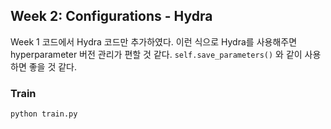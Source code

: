 ## Week 2: Configurations - Hydra

Week 1 코드에서 Hydra 코드만 추가하였다. 이런 식으로 Hydra를 사용해주면 hyperparameter 버전 관리가 편할 것 같다. `self.save_parameters()` 와 같이 사용하면 좋을 것 같다.

### Train

```bash
python train.py
```
